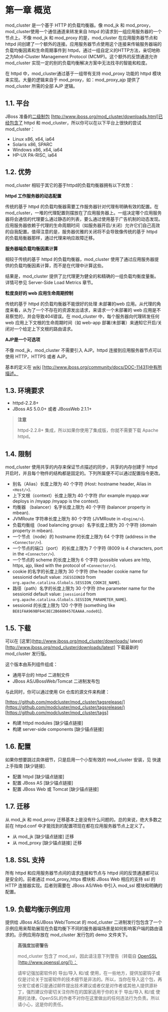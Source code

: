 # 第一章 概览

mod_cluster 是一个基于 HTTP 的负载均衡器。像 mod_jk 和 mod_proxy，mod_cluster使用一个通信通道来转发来自 httpd 的请求到一组应用服务器的一个节点上。不像 mod_jk 和 mod_proxy 的是，mod_cluster 在应用服务器节点和 httpd 间创建了一个额外的连接。应用服务器节点使用这个连接来传输服务器端的负载均衡因素和生命周期事件到 httpd，通过一组自定义的HTTP方法，亲切地称之为Mod-Cluster Management Protocol (MCMP)。这个额外的反馈通道允许 mod_cluster 实现一定的别的负载均衡解决方案中无法找寻的智能和粒度。

在 httpd 中，mod_cluster通过基于一组带有支持 mod_proxy 功能的 httpd 模块来实现。大量的逻辑来自于 mod_proxy，如：mod_proxy_ajp 提供了 mod_cluster 所需的全部 AJP 逻辑。

## 1.1. 平台

JBoss 准备的[二级制包](http://www.jboss.org/mod_cluster/downloads.html) [http://www.jboss.org/mod_cluster/downloads.html]已经包含了 httpd 和 mod_cluster，所以你可以在以下平台上很快的尝试 mod_cluster：

* Linux x86, x64, ia64
* Solaris x86, SPARC
* Windows x86, x64, ia64
* HP-UX PA-RISC, ia64

## 1.2. 优势

mod_cluster 相较于其它的基于httpd的负载均衡器拥有以下优势：

**httpd 工作服务器的动态配置**

传统的基于 httpd 的负载均衡器需要工作服务器针对代理有明确有效的配置。在 mod_cluster，一堆的代理配置则摆放在了应用服务器上。一组决定哪个应用服务器将会通信的代理要么通过静态的列表，要么通过使用基于广告机制的动态发现。应用服务器依赖于代理的生命周期时间（如服务器开启/关闭）允许它们自己高效的自我配置。值得注意的是，服务器优雅的关闭将不会导致像传统的基于 httpd 的负载局衡器那样，通过代理来响应故障迁移。

**服务器端负载均衡因素计算**

相较于传统的基于 httpd 的负载均衡器，mod_cluster 使用了通过应用服务器提供的负载均衡因素计算，而不是在代理中计算这些。

结果是，mod_cluster 提供了比代理更为健全的和精确的一组负载均衡度量衡。详情可参见 Server-Side Load Metrics 章节。

**粒度良好的 web 应用生命周期控制**

传统的基于 httpd 的负载均衡器不能很好的处理 未部署的web 应用。从代理的角度来看，从为了一个不存在的资源发出请求，来请求一个未部署的 web 应用是不易察觉的，并会导致404错误。在 mod_cluster 中，每个服务器向代理转发任何 web 应用上下文根的生命周期时间（如 web-app 部署/未部署）来通知它开启/关闭对一个给定上下文根的路由请求。

**AJP是一个可选项**

不像 mod_jk，mod_cluster 不需要引入 AJP。httpd 连接到应用服务器节点可以使用 HTTP，HTTPS 或者 AJP。

基本的定义在 [wiki](http://www.jboss.org/community/docs/DOC-11431) [http://www.jboss.org/community/docs/DOC-11431]中有所描述。

## 1.3. 环境要求

* httpd-2.2.8+
* JBoss AS 5.0.0+ 或者 JBossWeb 2.1.1+


> **注意**
> 
> httpd-2.2.8+ 集成，所以如果你使用了集成版，你就不需要下载 Apache httpd。

## 1.4. 限制

mod_cluster 使用共享的内存来保证节点描述的同步，共享的内存创建于 httpd 开启时，并且每个物件的结构都是固定的。下列所属便不可以通过配置指令更改。

* 别名（Alias）长度上限为 40 个字符 (Host: hostname header, Alias in ```<Host/>```).
* 上下文根（context）长度上限为 40 个字符 (for example myapp.war deploys in /myapp /myapp is the context).
* 均衡器 （balancer）名字长度上限为 40 个字符 (balancer property in mbean).
* JVMRoute 字符串长度上限为 80 个字符 (JVMRoute in ```<Engine/>```).
* 负载均衡组（load balancing group）名字长度上限为 20 个字符 (domain property in mbean).
* 一个节点（node）的 hostname 的长度上限为 64 个字符 (address in the ```<Connector/>```).
* 一个节点的端口（port） 的长度上限为 7 个字符 (8009 is 4 characters, port in the ```<Connector/>```).
* 一个节点的 scheme 的长度上限为 6 个字符 (possible values are http, https, ajp, liked with the protocol of ```<Connector/>```).
* cookie 的名字的长度上限为 30 个字符 (the header cookie name for sessionid default value: ```JSESSIONID``` from ```org.apache.catalina.Globals.SESSION_COOKIE_NAME```).
* 路径（path）名字的长度上限为 30 个字符 (the parameter name for the sessionid default value: ```jsessionid``` from ```org.apache.catalina.Globals.SESSION_PARAMETER_NAME```).
* sessionid 的长度上限为 120 个字符 (something like ```BE81FAA969BF64C8EC2B6600457EAAAA.node01```).

## 1.5. 下载

可以在 [这里](http://www.jboss.org/mod_cluster/downloads/ latest) [http://www.jboss.org/mod_cluster/downloads/latest] 下载最新的 mod_cluster 发行版。

这个版本由系列组件组成：

* 通用平台的 httpd 二进制文件
* JBoss AS/JBossWeb/Tomcat 二进制发布包

与此同时，你可以通过使用 Git 仓库的源文件来构建：

[https://github.com/modcluster/mod_cluster/tagsrelease/](https://github.com/modcluster/mod_cluster/tagsrelease/) [https://github.com/modcluster/mod_cluster/tags]

* 构建 httpd modules [缺少锚点链接]
* 构建 server-side components [缺少锚点链接]

## 1.6. 配置

如果你想要跳过具体细节，只是启用一个小型有效的 mod_cluster 安装，见 快速上手指南 [缺少链接].

* 配置 httpd [缺少锚点链接]
* 配置 JBoss AS [缺少锚点链接]
* 配置 JBoss Web 或 Tomcat [缺少锚点链接]

## 1.7. 迁移

从 mod_jk 和 mod_proxy 迁移基本上是没有什么问题的。总的来说，绝大多数之前在 httpd.conf 中才能找到的配置项现在都在应用服务器节点上定义了。

* 从 mod_jk [缺少锚点链接] 迁移
* 从 mod_proxy [缺少锚点链接] 迁移

## 1.8. SSL 支持

所有 httpd 和应用服务器节点间的请求连接和节点与 httpd 间的反馈通道都可以是安全的。前者通过 mod_proxy_https 模块和 JBoss Web 相应的支持 ssl 的 HTTP 连接器实现。后者则需要在 JBoss AS/Web 中引入 mod_ssl 模块和明确的配置。

## 1.9. 负载均衡示例应用

提供给 JBoss AS/JBoss Web/Tomcat 的 mod_cluster 二进制发行包包含了一个示例应用来帮助展现在负载均衡下不同的服务器端场景是如何影响客户端的路由请求的。示例应用存放在 mod_cluster 发行包的 demo 文件夹下。

> **高强度加密警告**
> 
> mod_cluster 包含了 mod_ssl，因此请注意下列警告（转载自 [OpenSSL](http://www.openssl.org/) [http://www.openssl.org/]）：
> 
> 请牢记强加密软件的 导出/导入 和/或 使用，在一些地方，提供加密钩子或仅是讨论关于加密软件的技术细节是非法的。所以，当你在导入这个包，再分发它或者只是通过邮件提出技术建议或者仅是对作者或其他人提供源补丁，强烈建议你密切关注你所在的国家适用于你的关于 导出/导入 和/或 使用的法律。OpenSSL的作者不对你在这里做出的任何违法行为负责。所以请小心，这是你的责任。

